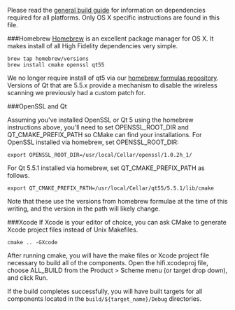 Please read the [general build guide](BUILD.md) for information on dependencies required for all platforms. Only OS X specific instructions are found in this file.

###Homebrew
[Homebrew](http://brew.sh/) is an excellent package manager for OS X. It makes install of all High Fidelity dependencies very simple.

    brew tap homebrew/versions
    brew install cmake openssl qt55

We no longer require install of qt5 via our [homebrew formulas repository](https://github.com/highfidelity/homebrew-formulas). Versions of Qt that are 5.5.x provide a mechanism to disable the wireless scanning we previously had a custom patch for.

###OpenSSL and Qt

Assuming you've installed OpenSSL or Qt 5 using the homebrew instructions above, you'll need to set OPENSSL_ROOT_DIR and QT_CMAKE_PREFIX_PATH so CMake can find your installations.
For OpenSSL installed via homebrew, set OPENSSL_ROOT_DIR:

    export OPENSSL_ROOT_DIR=/usr/local/Cellar/openssl/1.0.2h_1/
    
For Qt 5.5.1 installed via homebrew, set QT_CMAKE_PREFIX_PATH as follows.

    export QT_CMAKE_PREFIX_PATH=/usr/local/Cellar/qt55/5.5.1/lib/cmake

Note that these use the versions from homebrew formulae at the time of this writing, and the version in the path will likely change.

###Xcode
If Xcode is your editor of choice, you can ask CMake to generate Xcode project files instead of Unix Makefiles.

    cmake .. -GXcode

After running cmake, you will have the make files or Xcode project file necessary to build all of the components. Open the hifi.xcodeproj file, choose ALL_BUILD from the Product > Scheme menu (or target drop down), and click Run.

If the build completes successfully, you will have built targets for all components located in the `build/${target_name}/Debug` directories.
